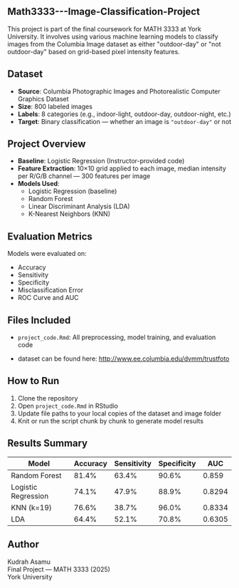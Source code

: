 ## Math3333---Image-Classification-Project

This project is part of the final coursework for MATH 3333 at York University. It involves using various machine learning models to classify images from the Columbia Image dataset as either "outdoor-day" or "not outdoor-day" based on grid-based pixel intensity features.

## Dataset
- **Source**: Columbia Photographic Images and Photorealistic Computer Graphics Dataset  
- **Size**: 800 labeled images  
- **Labels**: 8 categories (e.g., indoor-light, outdoor-day, outdoor-night, etc.)
- **Target**: Binary classification — whether an image is `"outdoor-day"` or not

## Project Overview
- **Baseline**: Logistic Regression (Instructor-provided code)
- **Feature Extraction**: 10×10 grid applied to each image, median intensity per R/G/B channel — 300 features per image
- **Models Used**:
  - Logistic Regression (baseline)
  - Random Forest
  - Linear Discriminant Analysis (LDA)
  - K-Nearest Neighbors (KNN)

## Evaluation Metrics
Models were evaluated on:
- Accuracy
- Sensitivity
- Specificity
- Misclassification Error
- ROC Curve and AUC

## Files Included
- `project_code.Rmd`: All preprocessing, model training, and evaluation code

- dataset can be found here: http://www.ee.columbia.edu/dvmm/trustfoto

## How to Run
1. Clone the repository
2. Open `project_code.Rmd` in RStudio
3. Update file paths to your local copies of the dataset and image folder
4. Knit or run the script chunk by chunk to generate model results

## Results Summary

| Model              | Accuracy | Sensitivity | Specificity | AUC    |
|-------------------|----------|-------------|-------------|--------|
| Random Forest      | 81.4%    | 63.4%       | 90.6%       | 0.859  |
| Logistic Regression| 74.1%    | 47.9%       | 88.9%       | 0.8294 |
| KNN (k=19)         | 76.6%    | 38.7%       | 96.0%       | 0.8334 |
| LDA                | 64.4%    | 52.1%       | 70.8%       | 0.6305 |

## Author

Kudrah Asamu  
Final Project — MATH 3333 (2025)  
York University


